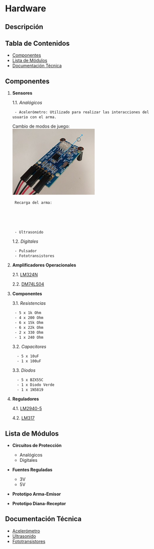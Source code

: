 # Hardware

## Descripción

## Tabla de Contenidos
- [Componentes](#componentes)
- [Lista de Módulos](#lista-de-módulos)
- [Documentación Técnica](#documentación-técnica)

## Componentes
1. **Sensores**

   1.1. *Analógicos*
   
        - Acelerómetro: Utilizado para realizar las interacciones del usuario con el arma.
        
   Cambio de modos de juego:     
 ![ModoJuego](https://github.com/Fedora-Eugenio/Hardware-emisor/blob/master/ModoJuego.jpg)
 
        Recarga del arma:
        
        
         
        
        
        - Ultrasonido
    
   1.2. *Digitales*
   
        - Pulsador
        - Fototransistores 
       
2. **Amplificadores Operacionales**

   2.1. [LM324N](https://github.com/Fedora-Eugenio/Hardware-emisor/blob/master/LM324.pdf)
   
   2.2. [DM74LS04](https://github.com/Fedora-Eugenio/Hardware-emisor/blob/master/74ls04.pdf)
   
3. **Componentes**

   3.1. *Resistencias*
   
        - 5 x 1k Ohm
        - 4 x 200 Ohm
        - 6 x 15k Ohm
        - 6 x 22k Ohm
        - 2 x 330 Ohm
        - 1 x 240 Ohm
         
  
   3.2. *Capacitores*
   
         - 5 x 10uF
         - 1 x 100uF
         
   3.3. *Diodos*
   
         - 5 x BZX55C
         - 1 x Diodo Verde
         - 1 x 1N5819
   
4. **Reguladores**

   4.1. [LM2940-5](https://github.com/Fedora-Eugenio/Hardware-emisor/blob/master/LM2940.PDF)
   
   4.2. [LM317](https://github.com/Fedora-Eugenio/Hardware-emisor/blob/master/LM317.pdf)
         

## Lista de Módulos
- **Circuitos de Protección**
  - Analógicos
  - Digitales
  
- **Fuentes Reguladas**
  - 3V
  - 5V

- **Prototipo Arma-Emisor**

- **Prototipo Diana-Receptor**

## Documentación Técnica
- [Acelerómetro](https://github.com/Fedora-Eugenio/Hardware-emisor/blob/master/Low_G_X-Y-Z_Axis_MMA7260Q.pdf)
- [Ultrasonido](https://github.com/Fedora-Eugenio/Hardware-emisor/blob/master/srf05tech.pdf)
- [Fototransistores](https://github.com/Fedora-Eugenio/Hardware-emisor/blob/master/XRNI53W.pdf)


